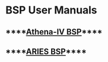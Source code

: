 # BSP User Manuals

## \*\*\*\*[**Athena-IV BSP**](athena-iv-bsp-user-manual/)\*\*\*\*

## \*\*\*\*[**ARIES BSP**](aries-bsp-user-manual/)\*\*\*\*

